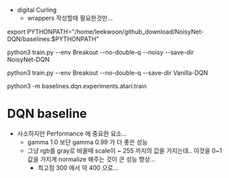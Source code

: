 

- digital Curling
  - wrappers 작성할때 필요한것만...

export PYTHONPATH="/home/leekwoon/github_download/NoisyNet-DQN/baselines:$PYTHONPATH"

python3 train.py --env Breakout --no-double-q --noisy --save-dir NoisyNet-DQN

python3 train.py --env Breakout --no-double-q --save-dir Vanilla-DQN


python3 -m baselines.dqn.experiments.atari.train


# DQN baseline
- 사소하지만 Performance 에 중요한 요소...
  - gamma 1.0 보단 gamma 0.99 가 더 좋은 성능
  - 그냥 rgb를 gray로 바꿀때 scale이 ~ 255 까지의 값을 가지는데.. 이것을 0~1 값을 가지게 normalize 해주는 것이 큰 성능 향상...
    - 최고점 300 에서 약 400 으로...
